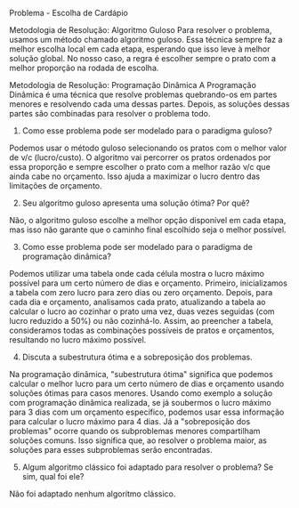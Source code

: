 Problema - Escolha de Cardápio

Metodologia de Resolução: Algoritmo Guloso
Para resolver o problema, usamos um método chamado algoritmo guloso. Essa técnica sempre faz a melhor escolha local em cada etapa, esperando que isso leve à melhor solução global. No nosso caso, a regra é escolher sempre o prato com a melhor proporção na rodada de escolha.

Metodologia de Resolução: Programação Dinâmica
A Programação Dinâmica é uma técnica que resolve problemas quebrando-os em partes menores e resolvendo cada uma dessas partes. Depois, as soluções dessas partes são combinadas para resolver o problema todo.

1. Como esse problema pode ser modelado para o paradigma guloso?

Podemos usar o método guloso selecionando os pratos com o melhor valor de ν/c (lucro/custo). O algoritmo vai percorrer os pratos ordenados por essa proporção e sempre escolher o prato com a melhor razão ν/c que ainda cabe no orçamento. Isso ajuda a maximizar o lucro dentro das limitações de orçamento.

2. Seu algoritmo guloso apresenta uma solução ótima? Por quê?

Não, o algoritmo guloso escolhe a melhor opção disponível em cada etapa, mas isso não garante que o caminho final escolhido seja o melhor possível.

3. Como esse problema pode ser modelado para o paradigma de programação dinâmica?

Podemos utilizar uma tabela onde cada célula mostra o lucro máximo possível para um certo número de dias e orçamento. Primeiro, inicializamos a tabela com zero lucro para zero dias ou zero orçamento. Depois, para cada dia e orçamento, analisamos cada prato, atualizando a tabela ao calcular o lucro ao cozinhar o prato uma vez, duas vezes seguidas (com lucro reduzido a 50%) ou não cozinhá-lo. Assim, ao preencher a tabela, consideramos todas as combinações possíveis de pratos e orçamentos, resultando no lucro máximo possível.

4. Discuta a subestrutura ótima e a sobreposição dos problemas.

Na programação dinâmica, "subestrutura ótima" significa que podemos calcular o melhor lucro para um certo número de dias e orçamento usando soluções ótimas para casos menores. Usando como exemplo a solução com programação dinâmica realizada, se já soubermos o lucro máximo para 3 dias com um orçamento específico, podemos usar essa informação para calcular o lucro máximo para 4 dias. Já a "sobreposição dos problemas" ocorre quando os subproblemas menores compartilham soluções comuns. Isso significa que, ao resolver o problema maior, as soluções para esses subproblemas serão encontradas.

5. Algum algoritmo clássico foi adaptado para resolver o problema? Se sim, qual foi ele?

Não foi adaptado nenhum algorítmo clássico.
